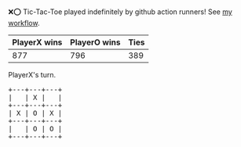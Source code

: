 :x::o: Tic-Tac-Toe played indefinitely by github action runners! See [my workflow](.github/workflows/play.yaml).

|PlayerX wins|PlayerO wins|Ties|
|-|-|-|
|877|796|389|

PlayerX's turn.

<pre>
+---+---+---+
|   | X |   |
+---+---+---+
| X | O | X |
+---+---+---+
|   | O | O |
+---+---+---+
</pre>